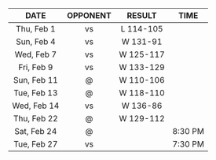 |    DATE     |          OPPONENT           |  RESULT   |  TIME   |
|:-----------:|:---------------------------:|:---------:|:-------:|
| Thu, Feb 1  |      vs [](/r/lakers)       | L 114-105 |         |
| Sun, Feb 4  | vs [](/r/memphisgrizzlies)  | W 131-91  |         |
| Wed, Feb 7  |   vs [](/r/atlantahawks)    | W 125-117 |         |
| Fri, Feb 9  | vs [](/r/washingtonwizards) | W 133-129 |         |
| Sun, Feb 11 |        @ [](/r/heat)        | W 110-106 |         |
| Tue, Feb 13 |       @ [](/r/gonets)       | W 118-110 |         |
| Wed, Feb 14 |      vs [](/r/gonets)       | W 136-86  |         |
| Thu, Feb 22 |    @ [](/r/chicagobulls)    | W 129-112 |         |
| Sat, Feb 24 |      @ [](/r/nyknicks)      |           | 8:30 PM |
| Tue, Feb 27 |      vs [](/r/sixers)       |           | 7:30 PM |